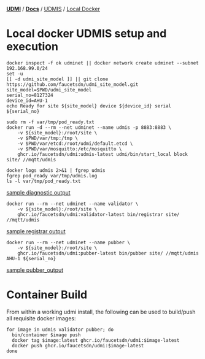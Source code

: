 [**UDMI**](../../) / [**Docs**](../) / [UDMIS](.) / [Local Docker](#)

# Local docker UDMIS setup and execution

```
docker inspect -f ok udminet || docker network create udminet --subnet 192.168.99.0/24
set -u
[[ -d udmi_site_model ]] || git clone https://github.com/faucetsdn/udmi_site_model.git
site_model=$PWD/udmi_site_model
serial_no=8127324
device_id=AHU-1
echo Ready for site ${site_model} device ${device_id} serial ${serial_no}
```

```
sudo rm -f var/tmp/pod_ready.txt
docker run -d --rm --net udminet --name udmis -p 8883:8883 \
    -v ${site_model}:/root/site \
    -v $PWD/var/tmp:/tmp \
    -v $PWD/var/etcd:/root/udmi/default.etcd \
    -v $PWD/var/mosquitto:/etc/mosquitto \
    ghcr.io/faucetsdn/udmi:udmis-latest udmi/bin/start_local block site/ //mqtt/udmis
```

```
docker logs udmis 2>&1 | fgrep udmis
fgrep pod_ready var/tmp/udmis.log
ls -l var/tmp/pod_ready.txt
```

[sample diagnostic output](udmis_output.md)


```
docker run --rm --net udminet --name validator \
    -v ${site_model}:/root/site \
    ghcr.io/faucetsdn/udmi:validator-latest bin/registrar site/ //mqtt/udmis
```

[sample registrar output](registrar_output.md)

```
docker run --rm --net udminet --name pubber \
    -v ${site_model}:/root/site \
    ghcr.io/faucetsdn/udmi:pubber-latest bin/pubber site/ //mqtt/udmis AHU-1 ${serial_no}
```

[sample pubber_output](pubber_output.md)

# Container Build

From within a working udmi install, the following can be used to build/push all requisite docker images:

```
for image in udmis validator pubber; do
  bin/container $image push
  docker tag $image:latest ghcr.io/faucetsdn/udmi:$image-latest
  docker push ghcr.io/faucetsdn/udmi:$image-latest
done
```
